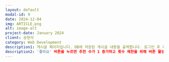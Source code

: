 ```yaml
---
layout: default
modal-id: 9
date: 2024-12-04
img: ARTICLE.png
alt: image-alt
project-date: January 2024
client: 송현석
category: Web Development
description1: 게시글 페이지입니다. DB에 저장된 게시글 내용을 출력합니다. 로그인 후 추천과 댓글 작성이 가능합니다.
description2: '좋아요' 버튼을 누르면 추천 수가 1 증가하고 횟수 제한을 위해 버튼 활성화 상태가 유지됩니다. 활성화된 버튼을 클릭하면 추천 수가 1 감소하고 버튼 활성화 상태는 해제됩니다. 작성한 댓글은 DB에 저장되며 수정 및 삭제가 가능합니다. 추천, 댓글 기능 모두 AJAX로 비동기 처리하여 페이지를 재출력하지 않도록 구현하였습니다.
---
```

